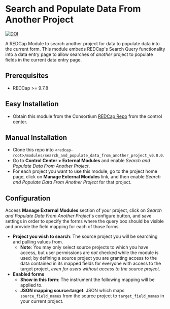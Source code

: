 # Search and Populate Data From Another Project

[![DOI](https://zenodo.org/badge/DOI/10.5281/zenodo.4251176.svg)](https://doi.org/10.5281/zenodo.4251176)

A REDCap Module to search another project for data to populate data into the current form. This module embeds REDCap's Search Query functionality into a data entry page to allow searches of _another_ project to populate fields in the current data entry page.

## Prerequisites
- REDCap >= 9.7.8

## Easy Installation
- Obtain this module from the Consortium [REDCap Repo](https://redcap.vanderbilt.edu/consortium/modules/index.php) from the control center.

## Manual Installation
- Clone this repo into `<redcap-root>/modules/search_and_populate_data_from_another_project_v0.0.0`.
- Go to **Control Center > External Modules** and enable _Search and Populate Data From Another Project_.
- For each project you want to use this module, go to the project home page, click on **Manage External Modules** link, and then enable _Search and Populate Data From Another Project_ for that project.

## Configuration
Access **Manage External Modules** section of your project, click on _Search and Populate Data From Another Project_'s configure button, and save settings in order to specify the forms where the query box should be visible and provide the field mapping for each of those forms.

- **Project you wish to search**: The source project you will be searching and pulling values from.
    - **Note**: You may only select source projects to which you have access, but user permissions are _not_ checked while the module is used; by defining a source project you are granting access to the data contained in its mapped fields for everyone with access to the target project, _even for users without access to the source project_.
- **Enabled forms**
    - **Show in this form**: The instrument the following mapping will be applied to.
    - **JSON mapping source:target**: JSON which maps `source_field_names` from the source project to `target_field_names` in your current project.
